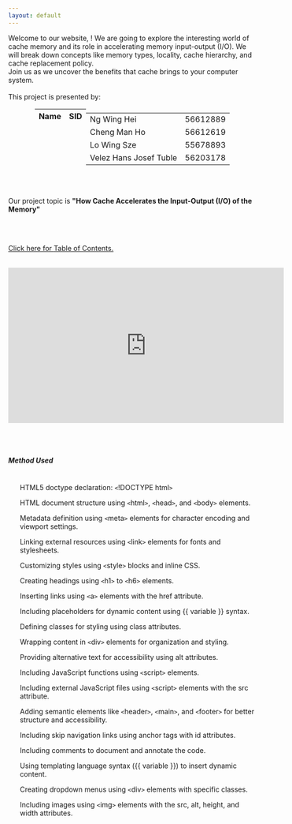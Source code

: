 ```yaml
---
layout: default
---
```

<head>
     <style>
        .centered-table {
            margin-left: auto;
            margin-right: auto;
        }
        .table-container {
            display: flex;
            justify-content: center;
        }
        .scrollable {
             overflow: auto;
             height: 700px;
        }
    </style>
    <script>
     function greeting() {
         var firstname = prompt("What is your first name?");
         if (firstname !== null && firstname !== "") {
             firstname = firstname[0].toUpperCase() + firstname.substring(1);
             document.getElementById('message').textContent = 'Hello ' + firstname + '! Welcome to our project!';
         } else {
             greeting();
         }
         sessionStorage.setItem("firstname", firstname);
         document.getElementById('firstnamePlaceholder').textContent = firstname;
     }
     function checkvisit() {
          var firstname = sessionStorage.getItem("firstname");
          if (firstname !== null && firstname !== "") {
               document.getElementById('message').textContent = "Welcome back, " + firstname + "!";
               document.getElementById('firstnamePlaceholder').textContent = firstname;
          } else {
               greeting();
          }  
     }     
  </script>
</head>
    
<body onload='checkvisit()'>
 <div id="message"></div>

<div class="bodytext"><div class="middle">
Welcome to our website, <span id="firstnamePlaceholder"></span>! We are going to explore the interesting world of cache memory and its role in accelerating memory input-output (I/O). We will break down concepts like memory types, locality, cache hierarchy, and cache replacement policy. <br/> Join us as we uncover the benefits that cache brings to your computer system. 
<br/><br/>This project is presented by: <br/>
  <div class="centered-table">
    <table class="table-container">
    <thead>
      <tr>
        <th><b>Name</b></th>
        <th><b>SID</b></th>
      </tr>
    </thead>
    <tbody>
      <tr>
        <td>Ng Wing Hei</td>
        <td>56612889</td>
      </tr>
      <tr>
        <td>Cheng Man Ho</td>
        <td>56612619</td>
      </tr>
      <tr>
        <td>Lo Wing Sze</td>
        <td>55678893</td>
      </tr>
      <tr>
        <td>Velez Hans Josef Tuble</td>
        <td>56203178</td>
      </tr>
    </tbody>
 </table>
</div>

<br/><br/>

Our project topic is <b>"How Cache Accelerates the Input-Output (I/O) of the Memory"</b>

<br/><br/>

<a href="https://cs1102proj-cache.github.io/CS1102/table_of_contents.html">Click here for <u>Table of Contents.</u></a>
<br/><br/>
<div id="video">
    <iframe width="560" height="315" src="https://www.youtube.com/embed/your-video-id" frameborder="0" allowfullscreen></iframe>
</div>
</div>

<br/><br/>

<div id="method-used">
<h5>Method Used</h5>
     <div class="scrollable">
          <ul>HTML5 doctype declaration: <code>&lt;</code>!DOCTYPE html<code>&gt;</code></ul>
          <ul>HTML document structure using <code>&lt;</code>html<code>&gt;</code>, <code>&lt;</code>head<code>&gt;</code>, and <code>&lt;</code>body<code>&gt;</code> elements.</ul>
          <ul>Metadata definition using <code>&lt;</code>meta<code>&gt;</code> elements for character encoding and viewport settings.</ul>
          <ul>Linking external resources using <code>&lt;</code>link<code>&gt;</code> elements for fonts and stylesheets.</ul>
          <ul>Customizing styles using <code>&lt;</code>style<code>&gt;</code> blocks and inline CSS.</ul>
          <ul>Creating headings using <code>&lt;</code>h1<code>&gt;</code> to <code>&lt;</code>h6<code>&gt;</code> elements.</ul>
          <ul>Inserting links using <code>&lt;</code>a<code>&gt;</code> elements with the href attribute.</ul>
          <ul>Including placeholders for dynamic content using {{ variable }} syntax.</ul>
          <ul>Defining classes for styling using class attributes.</ul>
          <ul>Wrapping content in <code>&lt;</code>div<code>&gt;</code> elements for organization and styling.</ul>
          <ul>Providing alternative text for accessibility using alt attributes.</ul>
          <ul>Including JavaScript functions using <code>&lt;</code>script<code>&gt;</code> elements.</ul>
          <ul>Including external JavaScript files using <code>&lt;</code>script<code>&gt;</code> elements with the src attribute.</ul>
          <ul>Adding semantic elements like <code>&lt;</code>header<code>&gt;</code>, <code>&lt;</code>main<code>&gt;</code>, and <code>&lt;</code>footer<code>&gt;</code> for better structure and accessibility.</ul>
          <ul>Including skip navigation links using anchor tags with id attributes.</ul>
          <ul>Including comments to document and annotate the code.</ul>
          <ul>Using templating language syntax ({{ variable }}) to insert dynamic content.</ul>
          <ul>Creating dropdown menus using <code>&lt;</code>div<code>&gt;</code> elements with specific classes.</ul>
          <ul>Including images using <code>&lt;</code>img<code>&gt;</code> elements with the src, alt, height, and width attributes.</ul>
          <ul>Creating unordered and ordered lists using <code>&lt;</code>ul<code>&gt;</code> and <code>&lt;</code>ol<code>&gt;</code> elements.</ul>
          <ul>Creating list items using <code>&lt;</code>li<code>&gt;</code> elements.</ul>
          <ul>Nesting lists by placing <code>&lt;</code>ul<code>&gt;</code> or <code>&lt;</code>ol<code>&gt;</code> elements within each other.</ul>
          <ul>Including videos using <code>&lt;</code>iframe<code>&gt;</code> elements with the src attribute.</ul>
          <ul>Using semantic elements like <code>&lt;</code>pre<code>&gt;</code>, <code>&lt;</code>code<code>&gt;</code>, and <code>&lt;</code>hr<code>&gt;</code> for specific content.</ul>
          <ul>Storing and retrieving data in session storage using sessionStorage.setItem() and sessionStorage.getItem().</ul>
          <ul>Capitalizing the first letter of a string using JavaScript string manipulation.</ul>
          <ul>Accessing and modifying HTML elements using the getElementById() method.</ul>
          <ul>Modifying the text content of HTML elements using the textContent property.</ul>

</div>

